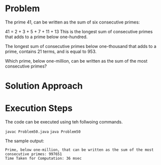 Problem
========
The prime 41, can be written as the sum of six consecutive primes:

41 = 2 + 3 + 5 + 7 + 11 + 13
This is the longest sum of consecutive primes that adds to a prime below one-hundred.

The longest sum of consecutive primes below one-thousand that adds to a prime, contains 21 terms, and is equal to 953.

Which prime, below one-million, can be written as the sum of the most consecutive primes?

Solution Approach
=================



Execution Steps
===============
The code can be executed using teh follwoing commands.

`javac Problem50.java`
`java Problem50`

The sample output:

	Prime, below one-million, that can be written as the sum of the most consecutive primes: 997651
	Time Taken for Computation: 36 msec

